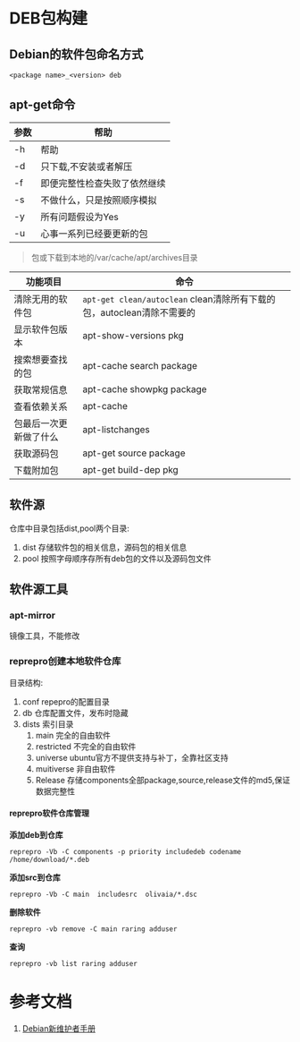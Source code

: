 # DEB包构建

## Debian的软件包命名方式

`<package name>_<version> deb`


## apt-get命令

| 参数 | 帮助                         |
|------|------------------------------|
| -h   | 帮助                         |
| -d   | 只下载,不安装或者解压        |
| -f   | 即便完整性检查失败了依然继续 |
| -s   | 不做什么，只是按照顺序模拟   |
| -y   | 所有问题假设为Yes            |
| -u   | 心事一系列已经要更新的包     |

> 包或下载到本地的/var/cache/apt/archives目录

| 功能项目  | 命令  |
|------|------------------------------|
| 清除无用的软件包   | `apt-get clean/autoclean` clean清除所有下载的包，autoclean清除不需要的                         |
| 显示软件包版本   | apt-show-versions pkg        |
| 搜索想要查找的包   | apt-cache search package |
| 获取常规信息   | apt-cache showpkg package |
| 查看依赖关系   | apt-cache  |
| 包最后一次更新做了什么   | apt-listchanges |
| 获取源码包 | apt-get source package |
| 下载附加包 | apt-get build-dep pkg |


## 软件源

仓库中目录包括dist,pool两个目录:

1. dist 存储软件包的相关信息，源码包的相关信息
2. pool 按照字母顺序存所有deb包的文件以及源码包文件

## 软件源工具

### apt-mirror

镜像工具，不能修改

### reprepro创建本地软件仓库

目录结构:

1. conf repepro的配置目录
2. db 仓库配置文件，发布时隐藏
3. dists 索引目录
    1. main 完全的自由软件
    2. restricted 不完全的自由软件
    3. universe ubuntu官方不提供支持与补丁，全靠社区支持
    4. muitiverse 非自由软件
    5. Release 存储components全部package,source,release文件的md5,保证数据完整性

#### reprepro软件仓库管理

**添加deb到仓库**

```
reprepro -Vb -C components -p priority includedeb codename /home/download/*.deb
```

**添加src到仓库**

```
reprepro -Vb -C main  includesrc  olivaia/*.dsc
```

**删除软件**

```
reprepro -vb remove -C main raring adduser
```

**查询**

```
reprepro -vb list raring adduser
```


# 参考文档

1. [Debian新维护者手册](https://www.debian.org/doc/manuals/maint-guide/index.zh-cn.html)
